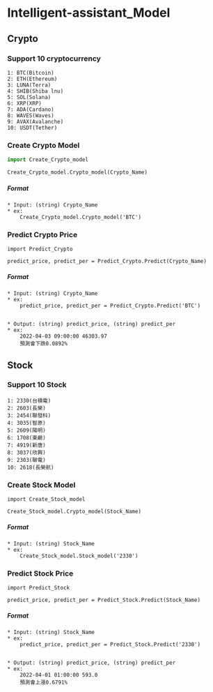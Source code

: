 # Intelligent-assistant_Model

## **Crypto** 

### Support 10 cryptocurrency 

    1: BTC(Bitcoin)  
    2: ETH(Ethereum)  
    3: LUNA(Terra)
    4: SHIB(Shiba lnu)  
    5: SOL(Solana)  
    6: XRP(XRP)  
    7: ADA(Cardano)  
    8: WAVES(Waves)  
    9: AVAX(Avalanche)  
    10: USDT(Tether)

### Create Crypto Model 
    
```python 
import Create_Crypto_model

Create_Crypto_model.Crypto_model(Crypto_Name)
``` 
    
#####    Format 

    * Input: (string) Crypto_Name
    * ex:
        Create_Crypto_model.Crypto_model('BTC') 

### Predict Crypto Price
    
    import Predict_Crypto

    predict_price, predict_per = Predict_Crypto.Predict(Crypto_Name)    
    
#####    Format 

    * Input: (string) Crypto_Name
    * ex: 
        predict_price, predict_per = Predict_Crypto.Predict('BTC') 
    

    * Output: (string) predict_price, (string) predict_per 
    * ex:
        2022-04-03 09:00:00 46303.97 
        預測會下跌0.0892% 

## **Stock** 

### Support 10 Stock

    1: 2330(台積電) 
    2: 2603(長榮)   
    3: 2454(聯發科)
    4: 3035(智原)  
    5: 2609(陽明)  
    6: 1708(東鹼)  
    7: 4919(新唐)  
    8: 3037(欣興)  
    9: 2303(聯電)  
    10: 2618(長榮航)

### Create Stock Model 
    
    import Create_Stock_model

    Create_Stock_model.Crypto_model(Stock_Name)
    
#####    Format 

    * Input: (string) Stock_Name 
    * ex:
        Create_Stock_model.Stock_model('2330') 

### Predict Stock Price
    
    import Predict_Stock

    predict_price, predict_per = Predict_Stock.Predict(Stock_Name)    
    
#####    Format 

    * Input: (string) Stock_Name
    * ex:
        predict_price, predict_per = Predict_Stock.Predict('2330') 
    

    * Output: (string) predict_price, (string) predict_per 
    * ex:
        2022-04-01 01:00:00 593.0 
        預測會上漲0.6791%  
